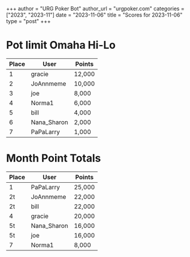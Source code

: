 +++
author = "URG Poker Bot"
author_url = "urgpoker.com"
categories = ["2023", "2023-11"]
date = "2023-11-06"
title = "Scores for 2023-11-06"
type = "post"
+++
# Pot limit Omaha Hi-Lo

| Place | User | Points |
|-------|------|--------|
| 1 | gracie | 12,000 |
| 2 | JoAnnmeme | 10,000 |
| 3 | joe | 8,000 |
| 4 | Norma1 | 6,000 |
| 5 | bill | 4,000 |
| 6 | Nana_Sharon | 2,000 |
| 7 | PaPaLarry | 1,000 |

# Month Point Totals

| Place | User | Points |
|-------|------|--------|
| 1 | PaPaLarry | 25,000 |
| 2t | JoAnnmeme | 22,000 |
| 2t | bill | 22,000 |
| 4 | gracie | 20,000 |
| 5t | Nana_Sharon | 16,000 |
| 5t | joe | 16,000 |
| 7 | Norma1 | 8,000 |
